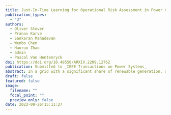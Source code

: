 ```yaml
---
title: Just-In-Time Learning for Operational Risk Assessment in Power Grids
publication_types:
  - "3"
authors:
  - Oliver Stover
  - Pranav Karve
  - Sankaran Mahadevan
  - Wenbo Chen
  - Haoruo Zhao
  - admin
  - Pascal Van Hentenryck
doi: https://doi.org/10.48550/ARXIV.2209.12762
publication: Submitted to _IEEE Transactions on Power Systems_
abstract: In a grid with a significant share of renewable generation, operators will need additional tools to evaluate the operational risk due to the increased volatility in load and generation. The computational requirements of the forward uncertainty propagation problem, which must solve numerous security-constrained economic dispatch (SCED) optimizations, is a major barrier for such real-time risk assessment. This paper proposes a Just-In-Time Risk Assessment Learning Framework (JITRALF) as an alternative. JITRALF trains risk surrogates, one for each hour in the day, using Machine Learning (ML) to predict the quantities needed to estimate risk, without explicitly solving the SCED problem. This significantly reduces the computational burden of the forward uncertainty propagation and allows for fast, real-time risk estimation. The paper also proposes a novel, asymmetric loss function and shows that models trained using the asymmetric loss perform better than those using symmetric loss functions. JITRALF is evaluated on the French transmission system for assessing the risk of insufficient operating reserves, the risk of load shedding, and the expected operating cost. 
draft: false
featured: false
image:
  filename: ""
  focal_point: ""
  preview_only: false
date: 2022-09-26T15:11:27
---
```

